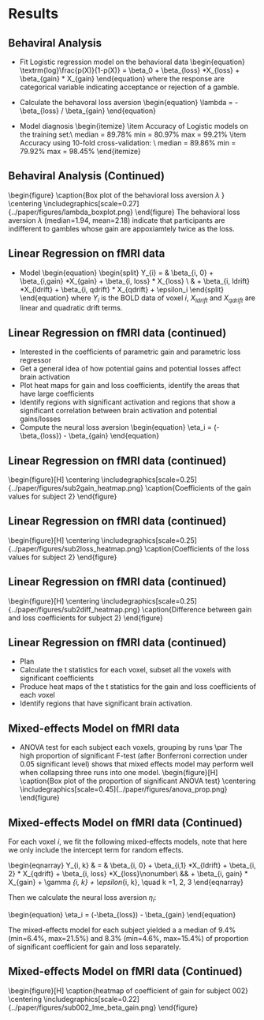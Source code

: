 # Results

## Behaviral Analysis

- Fit Logistic regression model on the behavioral data
\begin{equation}
\textrm{log}\frac{p(X)}{1-p(X)} = \beta_0 + \beta_{loss} *X_{loss} + \beta_{gain} * X_{gain}
\end{equation}
where the response are categorical variable indicating acceptance or rejection of a gamble.

- Calculate the behavoral loss aversion
\begin{equation}
\lambda = -\beta_{loss} / \beta_{gain}
\end{equation}

- Model diagnosis
\begin{itemize}
\item Accuracy of Logistic models on the training set:\\
median = 89.78\% min = 80.97\% max = 99.21\%
\item Accuracy using 10-fold cross-validation: \\
median = 89.86\% min = 79.92\% max = 98.45\%
\end{itemize}

## Behaviral Analysis (Continued)

\begin{figure}
\caption{Box plot of the behavioral loss aversion $\lambda$ }
\centering
\includegraphics[scale=0.27]{../paper/figures/lambda_boxplot.png}
\end{figure}
The behavioral loss aversion $\lambda$ (median=1.94, mean=2.18) indicate that participants are indifferent to gambles whose gain are appoxiamtely twice as the loss. 

## Linear Regression on fMRI data
 - Model
\begin{equation}
\begin{split}
Y_{i} = & \beta_{i, 0} + \beta_{i,gain} *X_{gain} + \beta_{i, loss} * X_{loss} \\
 & + \beta_{i, ldrift} *X_{ldrift} + \beta_{i, qdrift} * X_{qdrift}  + \epsilon_i
\end{split}
\end{equation}
where $Y_{i}$ is the BOLD data of voxel $i$,  $X_{ldrift}$ and $X_{qdrift}$ are linear and quadratic drift terms.

## Linear Regression on fMRI data (continued)
 - Interested in the coefficients of parametric gain and parametric loss regressor
 - Get a general idea of how potential gains and potential losses affect brain activation
 - Plot heat maps for gain and loss coefficients, identify the areas that have large coefficients
 - Identify regions with significant activation and regions that show a significant correlation between brain activation and potential gains/losses
 - Compute the neural loss aversion
\begin{equation}
\eta_i = (-\beta_{loss}) - \beta_{gain}
\end{equation}

## Linear Regression on fMRI data (continued)
\begin{figure}[H]
    \centering
        \includegraphics[scale=0.25]{../paper/figures/sub2gain_heatmap.png}
    \caption{Coefficients of the gain values for subject 2}
\end{figure}

## Linear Regression on fMRI data (continued)
\begin{figure}[H]
    \centering
        \includegraphics[scale=0.25]{../paper/figures/sub2loss_heatmap.png}
    \caption{Coefficients of the loss values for subject 2}
\end{figure}

## Linear Regression on fMRI data (continued)
\begin{figure}[H]
    \centering
        \includegraphics[scale=0.25]{../paper/figures/sub2diff_heatmap.png}
    \caption{Difference between gain and loss coefficients for subject 2}
\end{figure}

## Linear Regression on fMRI data (continued)
 - Plan
 - Calculate the t statistics for each voxel, subset all the voxels with significant coefficients
 - Produce heat maps of the t statistics for the gain and loss coefficients of each voxel
 - Identify regions that have significant brain activation.

## Mixed-effects Model on fMRI data

- ANOVA test for each subject each voxels, grouping by runs
\par
The high proportion of significant F-test (after Bonferroni correction 
under 0.05 significant level) shows that mixed effects model may perform well 
when collapsing three runs into one model. 
\begin{figure}[H]
\caption{Box plot of the proportion of significant ANOVA test}
\centering
\includegraphics[scale=0.45]{../paper/figures/anova_prop.png}
\end{figure}

## Mixed-effects Model on fMRI data (Continued)

For each voxel $i$, we fit the following mixed-effects models, note that here we only include the intercept term for random effects. 

\begin{eqnarray}
Y_{i, k} & = & \beta_{i, 0} + \beta_{i,1} *X_{ldrift} + \beta_{i, 2} * X_{qdrift} + \beta_{i, loss} *X_{loss}\nonumber\\
&&  + \beta_{i, gain} * X_{gain}  + \gamma _{i, k} + \epsilon_{i, k}, \quad k =1, 2, 3
\end{eqnarray}

Then we calculate the neural loss aversion $\eta_i$:

\begin{equation}
\eta_i = (-\beta_{loss}) - \beta_{gain}
\end{equation}

The mixed-effects model for each subject yielded a a median of 9.4\% (min=6.4\%, 
max=21.5\%) and 8.3\% (min=4.6\%, max=15.4\%) of proportion of significant 
coefficient for gain and loss separately. 

## Mixed-effects Model on fMRI data (Continued)
\begin{figure}[H]
\caption{heatmap of coefficient of gain for subject 002}
\centering
\includegraphics[scale=0.22]{../paper/figures/sub002_lme_beta_gain.png}
\end{figure}
